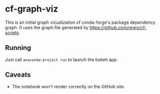 # cf-graph-viz
This is an initial graph vizualization of conda-forge's package dependency graph.
It uses the graph file generated by https://github.com/regro/cf-scripts.

## Running
Just call `anaconda-project run` to launch the bokeh app.

## Caveats
  - The notebook won't render correctly on the GitHub site.
